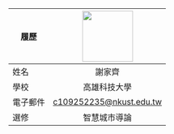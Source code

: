 |      履歷        |<img src="https://avatars.githubusercontent.com/u/22648375?v=4" width=100 height=100/>|
| ---------------- |:-----------------------------:|
| 姓名             | 謝家齊                 |
| 學校             | 高雄科技大學                  |
| 電子郵件         |c109252235@nkust.edu.tw          |
| 選修             | 智慧城市導論                  |
